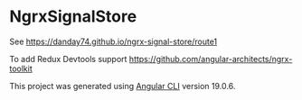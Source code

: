 # NgrxSignalStore

See https://danday74.github.io/ngrx-signal-store/route1

To add Redux Devtools support https://github.com/angular-architects/ngrx-toolkit

This project was generated using [Angular CLI](https://github.com/angular/angular-cli) version 19.0.6.
